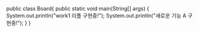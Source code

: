 public class Board{
   public static void main(String[] args) {
      System.out.println("work1 리플 구현중!");
      System.out.println("새로운 기능 A 구현중!");
   }
}